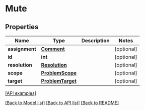 # Mute

## Properties
Name | Type | Description | Notes
------------ | ------------- | ------------- | -------------
**assignment** | [**Comment**](Comment.md) |  | [optional] 
**id** | **int** |  | [optional] 
**resolution** | [**Resolution**](Resolution.md) |  | [optional] 
**scope** | [**ProblemScope**](ProblemScope.md) |  | [optional] 
**target** | [**ProblemTarget**](ProblemTarget.md) |  | [optional] 

[[API examples]](http://devopshq.github.io/teamcity/teamcity_models/Mute.html)

[[Back to Model list]](../README.md#documentation-for-models) [[Back to API list]](../README.md#documentation-for-api-endpoints) [[Back to README]](../README.md)


